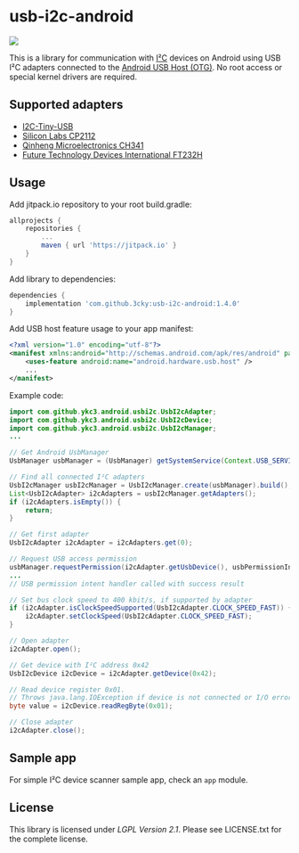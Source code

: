 # usb-i2c-android

[![](https://jitpack.io/v/3cky/usb-i2c-android.svg)](https://jitpack.io/#3cky/usb-i2c-android)

This is a library for communication with [I²C](https://en.wikipedia.org/wiki/I%C2%B2C) devices on Android using USB I²C adapters connected to the
[Android USB Host (OTG)](http://developer.android.com/guide/topics/connectivity/usb/host.html). 
No root access or special kernel drivers are required.

## Supported adapters

* [I2C-Tiny-USB](https://github.com/harbaum/I2C-Tiny-USB)
* [Silicon Labs CP2112](https://www.silabs.com/documents/public/data-sheets/cp2112-datasheet.pdf)
* [Qinheng Microelectronics CH341](https://www.wch-ic.com/products/CH341.html)
* [Future Technology Devices International FT232H](https://ftdichip.com/wp-content/uploads/2024/09/DS_FT2232H.pdf)

## Usage

Add jitpack.io repository to your root build.gradle:
```gradle
allprojects {
    repositories {
        ...
        maven { url 'https://jitpack.io' }
    }
}
```
Add library to dependencies:
```gradle
dependencies {
    implementation 'com.github.3cky:usb-i2c-android:1.4.0'
}
```

Add USB host feature usage to your app manifest:

```xml
<?xml version="1.0" encoding="utf-8"?>
<manifest xmlns:android="http://schemas.android.com/apk/res/android" package="...">
    <uses-feature android:name="android.hardware.usb.host" />
    ...
</manifest>
```

Example code:

```java
import com.github.ykc3.android.usbi2c.UsbI2cAdapter;
import com.github.ykc3.android.usbi2c.UsbI2cDevice;
import com.github.ykc3.android.usbi2c.UsbI2cManager;
...

// Get Android UsbManager
UsbManager usbManager = (UsbManager) getSystemService(Context.USB_SERVICE);

// Find all connected I²C adapters
UsbI2cManager usbI2cManager = UsbI2cManager.create(usbManager).build();
List<UsbI2cAdapter> i2cAdapters = usbI2cManager.getAdapters();
if (i2cAdapters.isEmpty()) {
    return;
}

// Get first adapter
UsbI2cAdapter i2cAdapter = i2cAdapters.get(0);

// Request USB access permission
usbManager.requestPermission(i2cAdapter.getUsbDevice(), usbPermissionIntent);
...
// USB permission intent handler called with success result

// Set bus clock speed to 400 kbit/s, if supported by adapter 
if (i2cAdapter.isClockSpeedSupported(UsbI2cAdapter.CLOCK_SPEED_FAST)) {
    i2cAdapter.setClockSpeed(UsbI2cAdapter.CLOCK_SPEED_FAST);
}

// Open adapter
i2cAdapter.open();

// Get device with I²C address 0x42
UsbI2cDevice i2cDevice = i2cAdapter.getDevice(0x42);

// Read device register 0x01.
// Throws java.lang.IOException if device is not connected or I/O error caused 
byte value = i2cDevice.readRegByte(0x01);

// Close adapter
i2cAdapter.close();
```

## Sample app

For simple I²C device scanner sample app, check an `app` module. 

## License

This library is licensed under *LGPL Version 2.1*.  Please see LICENSE.txt for the
complete license.
